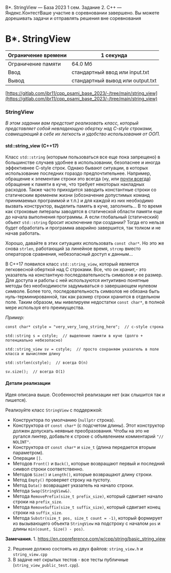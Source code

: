B\*. StringView — База 2023 1 сем. Задание 2. C++ — Яндекс.КонтестВаше участие в соревновании завершено. Вы можете дорешивать задачи и отправлять решения вне соревнования

# B\*. StringView

| Ограничение времени | 1 секунда |
| --- | --- |
| Ограничение памяти | 64.0 Мб |
| Ввод | стандартный ввод или input.txt |
| Вывод | стандартный вывод или output.txt |

[https://gitlab.com/ibr11/cpp_psami_base_2023/-/tree/main/string_view](https://gitlab.com/ibr11/cpp_psami_base_2023/-/tree/main/string_view)

### StringView

*В этом задании вам предстоит реализовать класс, который представляет собой невладеющую обертку над C-style строками,
совмещающий в себе их легкость и удобство использования от ООП.*

#### std::string_view (C++17)

Класс `std::string` (которым пользоваться все еще пока запрещено) в большинстве случаев удобнее в использовании, безопаснее и иногда эффективнее C-style строк. Однако
бывают ситуации, в которых использование последних гораздо предпочтительнее. Например, обращение к элементам строки это
всегда (ну, или [почти всегда](https://blogs.msmvps.com/gdicanio/2016/11/17/the-small-string-optimization/)) обращение к
памяти в куче, что требует некоторых накладных расходов. Также часто приходится заводить константные строки со
статическим временем жизни (обозначение допустимых команд принимаемых программой и т.п.) и для каждой из них необходимо
вызвать конструктор, выделить память в куче, заполнить... В то время как строковые литералы заводятся в статической
области памяти еще до начала выполнения программы. А если глобальный (статический) объект `std::string` бросит
исключение при создании? Тогда его нельзя будет обработать и программа аварийно завершится, так толком и не начав
работать.

Хорошо, давайте в этих ситуациях использовать `const char*`. Но это же снова `strlen`, работающий за линейное время,
`strcmp` вместо операторов сравнения, небезопасный доступ к данным...

В C++17 появился класс `std::string_view`, который является легковесной оберткой над C строками. Все, что он хранит,-
это указатель на константную последовательность символов и ее размер. Для доступа и работы с ней используются интуитивно понятные методы без необходимости задумываться о завершающем нулевом символе. Более того, последовательность символов не обязана быть нуль-терминированной, так как размер строки хранится в отдельном поле. Таким образом, мы нивелируем недостатки `const char*`, в полной мере используя его преимущества.

*Пример:*

```
const char* cstyle = "very_very_long_string_here";  // c-style строка

std::string s = cstyle;  // выделение памяти в куче (долго + потенциально небезопасно)

std::string_view sv = cstyle;  // просто сохраняем указатель в поле класса и вычисляем длину

std::strlen(cstyle);  // всегда O(n)

sv.size();  // всегда O(1)
```

#### Детали реализации

Идея описана выше. Особенностей реализации нет (как слышится так и пишется).

Реализуйте класс `StringView` с поддержкой:

- Конструктора по умолчанию (`nullptr` строка).
- Конструктора от `const char*` (с подсчетом длины). Этот конструктор должен допускать неявные преобразования. Чтобы на это не ругался линтер, добавьте к строке с объявлением комментарий `"// NOLINT"`.
- Конструктора от `const char*` и `size_t` (длина передается вторым параметром).
- Операции `[]`.
- Методов `Front()` и `Back()`, которые возвращают первый и последний символ строки соответственно.
- Методов `Size()` и `Length()`, которые возвращают длину строки.
- Метод `Empty()` проверяет строку на пустоту.
- Метод `Data()` возвращает указатель на начало строки.
- Метода `Swap(StringView&)`.
- Метода `RemovePrefix(size_t prefix_size)`, который сдвигает начало строки на `prefix_size`.
- Метода `RemoveSuffix(size_t suffix_size)`, который сдвигает конец строки на `suffix_size`.
- Метода `Substr(size_t pos, size_t count = -1)`, который формирует из вызывающего объекта `StringView` на подстроку с
  началом `pos` и длины `min(count, Size() - pos)`.

**Замечания.**
1\. <https://en.cppreference.com/w/cpp/string/basic_string_view>

2. Решение должно состоять из двух файлов: `string_view.h` и `string_view.cpp`
1. В задаче нет скрытых тестов - все тесты публичные (`string_view_public_test.cpp`).
